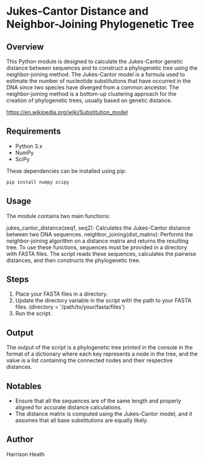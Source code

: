 # Jukes-Cantor Distance and Neighbor-Joining Phylogenetic Tree

## Overview
This Python module is designed to calculate the Jukes-Cantor genetic distance between sequences and to construct a phylogenetic tree using the neighbor-joining method. The Jukes-Cantor model is a formula used to estimate the number of nucleotide substitutions that have occurred in the DNA since two species have diverged from a common ancestor. The neighbor-joining method is a bottom-up clustering approach for the creation of phylogenetic trees, usually based on genetic distance.

https://en.wikipedia.org/wiki/Substitution_model

## Requirements
- Python 3.x
- NumPy
- SciPy

These dependencies can be installed using pip:
```bash
pip install numpy scipy
```

## Usage 

The module contains two main functions:

jukes_cantor_distance(seq1, seq2): Calculates the Jukes-Cantor distance between two DNA sequences.
neighbor_joining(dist_matrix): Performs the neighbor-joining algorithm on a distance matrix and returns the resulting tree.
To use these functions, sequences must be provided in a directory with FASTA files. The script reads these sequences, calculates the pairwise distances, and then constructs the phylogenetic tree.

## Steps 

1. Place your FASTA files in a directory.
2. Update the directory variable in the script with the path to your FASTA files. (directory = '/path/to/your/fasta/files')
3. Run the script.

## Output 

The output of the script is a phylogenetic tree printed in the console in the format of a dictionary where each key represents a node in the tree, and the value is a list containing the connected nodes and their respective distances.

## Notables 

- Ensure that all the sequences are of the same length and properly aligned for accurate distance calculations.
- The distance matrix is computed using the Jukes-Cantor model, and it assumes that all base substitutions are equally likely.

## Author 
Harrison Heath 
